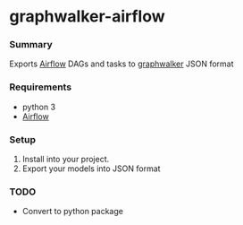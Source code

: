 # graphwalker-airflow

### Summary

Exports [Airflow](https://airflow.incubator.apache.org/) DAGs and tasks to [graphwalker](https://github.com/bijanvakili/graphwalker) JSON format

### Requirements

* python 3
* [Airflow](https://airflow.incubator.apache.org/)

### Setup

1. Install into your project.
2. Export your models into JSON format

### TODO

* Convert to python package
